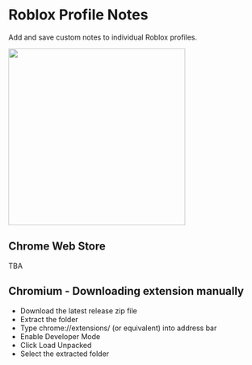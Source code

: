 # Roblox Profile Notes  

Add and save custom notes to individual Roblox profiles.

<img src="https://i.imgur.com/M139fSW.png" height=350px></img>

<h2>Chrome Web Store</h2>
TBA

<h2>Chromium - Downloading extension manually</h2>
<ul>
  <li>Download the latest release zip file</li>
  <li>Extract the folder</li>
  <li>Type chrome://extensions/ (or equivalent) into address bar</li>
  <li>Enable Developer Mode</li>
  <li>Click Load Unpacked</li>
  <li>Select the extracted folder</li>
</ul>
